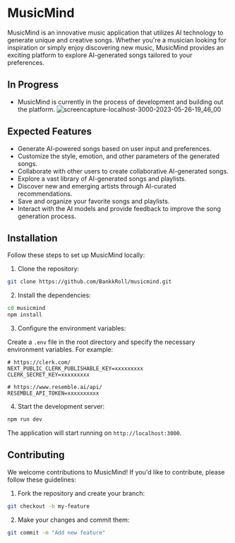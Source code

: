 # MusicMind

MusicMind is an innovative music application that utilizes AI technology to generate unique and creative songs. Whether you're a musician looking for inspiration or simply enjoy discovering new music, MusicMind provides an exciting platform to explore AI-generated songs tailored to your preferences.


## In Progress

- MusicMind is currently in the process of development and building out the platform.
![screencapture-localhost-3000-2023-05-26-19_46_00](https://github.com/BankkRoll/musicmind/assets/106103625/e9fd2dd4-4e2b-4713-9d8a-93cfaa707d4a)

## Expected Features

- Generate AI-powered songs based on user input and preferences.
- Customize the style, emotion, and other parameters of the generated songs.
- Collaborate with other users to create collaborative AI-generated songs.
- Explore a vast library of AI-generated songs and playlists.
- Discover new and emerging artists through AI-curated recommendations.
- Save and organize your favorite songs and playlists.
- Interact with the AI models and provide feedback to improve the song generation process.

## Installation

Follow these steps to set up MusicMind locally:

1. Clone the repository:

```bash
git clone https://github.com/BankkRoll/musicmind.git
```

2. Install the dependencies:

```bash
cd musicmind
npm install
```

3. Configure the environment variables:

Create a `.env` file in the root directory and specify the necessary environment variables. For example:

```plaintext
# https://clerk.com/
NEXT_PUBLIC_CLERK_PUBLISHABLE_KEY=xxxxxxxxx
CLERK_SECRET_KEY=xxxxxxxxx

# https://www.resemble.ai/api/
RESEMBLE_API_TOKEN=xxxxxxxxxx
```

4. Start the development server:

```bash
npm run dev
```

The application will start running on `http://localhost:3000`.

## Contributing

We welcome contributions to MusicMind! If you'd like to contribute, please follow these guidelines:

1. Fork the repository and create your branch:

```bash
git checkout -b my-feature
```

2. Make your changes and commit them:

```bash
git commit -m "Add new feature"
```
